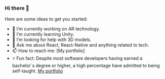 ### Hi there 👋

Here are some ideas to get you started:

- 🔭 I’m currently working on AR technology.
- 🌱 I’m currently learning Unity.
- 🤔 I’m looking for help with 3D models.
- 💬 Ask me about React, React-Native and anything related to tech.
- 📫 How to reach me: [My portfolio]
- ⚡ Fun fact:
     Despite most software developers having earned a bachelor`s degree or higher, a high percentage have admitted to being self-taught.
[My portfolio](https://akhilchaudhary.in/) 
